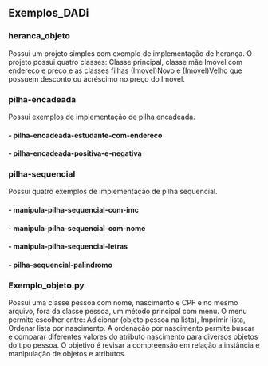 ## Exemplos_DADi

### heranca_objeto
Possui um projeto simples com exemplo de implementação de herança. O projeto possui quatro classes: Classe principal, classe mãe Imovel com endereco e preco e as classes filhas (Imovel)Novo e (Imovel)Velho que possuem desconto ou acréscimo no preço do Imovel.

### pilha-encadeada
Possui exemplos de implementação de pilha encadeada.
#### - pilha-encadeada-estudante-com-endereco
#### - pilha-encadeada-positiva-e-negativa

### pilha-sequencial
Possui quatro exemplos de implementação de pilha sequencial.
#### - manipula-pilha-sequencial-com-imc
#### - manipula-pilha-sequencial-com-nome
#### - manipula-pilha-sequencial-letras
#### - pilha-sequencial-palindromo

### Exemplo_objeto.py 
Possui uma classe pessoa com nome, nascimento e CPF e no mesmo arquivo, fora da classe pessoa, um método principal com menu.
O menu permite escolher entre: Adicionar (objeto pessoa na lista), Imprimir lista, Ordenar lista por nascimento.
A ordenação por nascimento permite buscar e comparar diferentes valores do atributo nascimento para diversos objetos do tipo pessoa. O objetivo é revisar a compreensão em relação a instância e manipulação de objetos e atributos.
